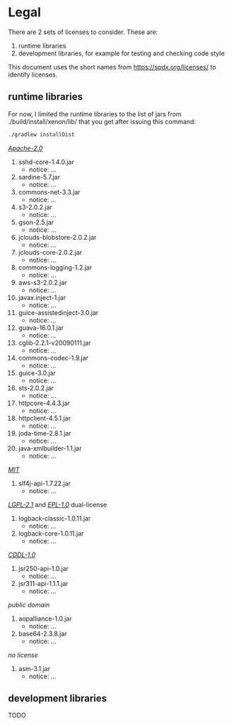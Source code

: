 
# Legal

There are 2 sets of licenses to consider. These are:

1. runtime libraries
1. development libraries, for example for testing and checking code style

This document uses the short names from https://spdx.org/licenses/ to identify 
licenses.

## runtime libraries

For now, I limited the runtime libraries to the list of jars from 
./build/install/xenon/lib/ that you get after issuing this command:

```bash
./gradlew installDist
```

[*Apache-2.0*](https://spdx.org/licenses/Apache-2.0.html#licenseText)

1. sshd-core-1.4.0.jar
   - notice: ...
1. sardine-5.7.jar
   - notice: ...
1. commons-net-3.3.jar
   - notice: ...
1. s3-2.0.2.jar
   - notice: ...
1. gson-2.5.jar
   - notice: ...
1. jclouds-blobstore-2.0.2.jar
   - notice: ...
1. jclouds-core-2.0.2.jar
   - notice: ...
1. commons-logging-1.2.jar
   - notice: ...
1. aws-s3-2.0.2.jar
   - notice: ...
1. javax.inject-1.jar
   - notice: ...
1. guice-assistedinject-3.0.jar
   - notice: ...
1. guava-16.0.1.jar
   - notice: ...
1. cglib-2.2.1-v20090111.jar
   - notice: ...
1. commons-codec-1.9.jar
   - notice: ...
1. guice-3.0.jar
   - notice: ...
1. sts-2.0.2.jar
   - notice: ...
1. httpcore-4.4.3.jar
   - notice: ...
1. httpclient-4.5.1.jar
   - notice: ...
1. joda-time-2.8.1.jar
   - notice: ...
1. java-xmlbuilder-1.1.jar
   - notice: ...

[*MIT*](https://spdx.org/licenses/MIT.html#licenseText)

1. slf4j-api-1.7.22.jar
   - notice: ...

[*LGPL-2.1*](https://spdx.org/licenses/LGPL-2.1.html#licenseText) and [*EPL-1.0*](https://spdx.org/licenses/EPL-1.0.html#licenseText) dual-license

1. logback-classic-1.0.11.jar
   - notice: ...
1. logback-core-1.0.11.jar
   - notice: ...

[*CDDL-1.0*](https://spdx.org/licenses/CDDL-1.0.html#licenseText)

1. jsr250-api-1.0.jar
   - notice: ...
1. jsr311-api-1.1.1.jar
   - notice: ...

*public domain*

1. aopalliance-1.0.jar
   - notice: ...
1. base64-2.3.8.jar
   - notice: ...

*no license*

1. asm-3.1.jar
   - notice: ...


## development libraries

TODO

